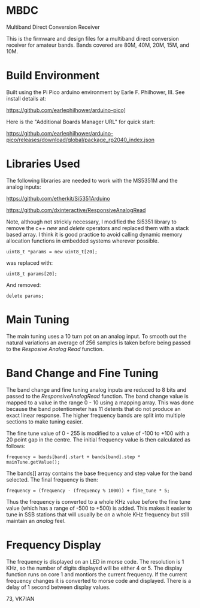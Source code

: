 # MBDC
Multiband Direct Conversion Receiver

This is the firmware and design files for a multiband direct conversion receiver for amateur bands. Bands covered are 80M, 40M, 20M, 15M, and 10M.

# Build Environment

Built using the Pi Pico arduino environment by Earle F. Philhower, III. See install details at:

https://github.com/earlephilhower/arduino-pico]


Here is the "Additional Boards Manager URL" for quick start:

https://github.com/earlephilhower/arduino-pico/releases/download/global/package_rp2040_index.json

# Libraries Used
The following libraries are needed to work with the MS5351M and the analog inputs:

https://github.com/etherkit/Si5351Arduino

https://github.com/dxinteractive/ResponsiveAnalogRead

Note, although not strickly necessary, I modified the Si5351 library to remove the c++ *new* and *delete* operators and replaced them with a stack based array. I think it is good practice to avoid calling dynamic memory allocation functions in embedded systems wherever possible.
```
uint8_t *params = new uint8_t[20];
```
was replaced with:
```
uint8_t params[20];
```
And removed:
```
delete params;
```

# Main Tuning
The main tuning uses a 10 turn pot on an analog input. To smooth out the natural variations an average of 256 samples is taken before being passed to the *Resposive Analog Read* function.


# Band Change and Fine Tuning
The band change and fine tuning analog inputs are reduced to 8 bits and passed to the *ResponsiveAnalogRead* function. The band change value is mapped to a value in the range 0 - 10 using a mapping array. This was done because the band potentiometer has 11 detents that do not produce an exact linear response. The higher frequency bands are split into multiple sections to make tuning easier. 

The fine tune value of 0 - 255 is modified to a value of -100 to +100 with a 20 point gap in the centre. The initial frequency value is then calculated as follows:
```
frequency = bands[band].start + bands[band].step * mainTune.getValue();
```
The bands[] array contains the base frequency and step value for the band selected. The final frequency is then:
```
frequency = (frequency - (frequency % 1000)) + fine_tune * 5;
```
Thus the frequency is converted to a whole KHz value before the fine tune value (which has a range of -500 to +500) is added. This makes it easier to tune in SSB stations that will usually be on a whole KHz frequency but still maintain an *analog* feel.

# Frequency Display
The frequency is displayed on an LED in morse code. The resolution is 1 KHz, so the number of digits displayed will be either 4 or 5. The display function runs on core 1 and montiors the current frequency. If the current frequency changes it is converted to morse code and displayed. There is a delay of 1 second between display values.

73, VK7IAN
